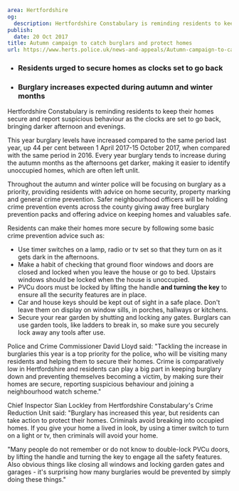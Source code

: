 ```yaml
area: Hertfordshire
og:
  description: Hertfordshire Constabulary is reminding residents to keep their homes secure and report suspicious behaviour as the clocks are set to go back, bringing darker afternoon and evenings.
publish:
  date: 20 Oct 2017
title: Autumn campaign to catch burglars and protect homes
url: https://www.herts.police.uk/news-and-appeals/Autumn-campaign-to-catch-burglars-and-protect-homes
```

* ### Residents urged to secure homes as clocks set to go back

 * ### Burglary increases expected during autumn and winter months

Hertfordshire Constabulary is reminding residents to keep their homes secure and report suspicious behaviour as the clocks are set to go back, bringing darker afternoon and evenings.

This year burglary levels have increased compared to the same period last year, up 44 per cent between 1 April 2017-15 October 2017, when compared with the same period in 2016. Every year burglary tends to increase during the autumn months as the afternoons get darker, making it easier to identify unoccupied homes, which are often left unlit.

Throughout the autumn and winter police will be focusing on burglary as a priority, providing residents with advice on home security, property marking and general crime prevention. Safer neighbourhood officers will be holding crime prevention events across the county giving away free burglary prevention packs and offering advice on keeping homes and valuables safe.

Residents can make their homes more secure by following some basic crime prevention advice such as:

 * Use timer switches on a lamp, radio or tv set so that they turn on as it gets dark in the afternoons.
 * Make a habit of checking that ground floor windows and doors are closed and locked when you leave the house or go to bed. Upstairs windows should be locked when the house is unoccupied.
 * PVCu doors must be locked by lifting the handle **and turning the key** to ensure all the security features are in place.
 * Car and house keys should be kept out of sight in a safe place. Don't leave them on display on window sills, in porches, hallways or kitchens.
 * Secure your rear garden by shutting and locking any gates. Burglars can use garden tools, like ladders to break in, so make sure you securely lock away any tools after use.

Police and Crime Commissioner David Lloyd said: "Tackling the increase in burglaries this year is a top priority for the police, who will be visiting many residents and helping them to secure their homes. Crime is comparatively low in Hertfordshire and residents can play a big part in keeping burglary down and preventing themselves becoming a victim, by making sure their homes are secure, reporting suspicious behaviour and joining a neighbourhood watch scheme."

Chief Inspector Sian Lockley from Hertfordshire Constabulary's Crime Reduction Unit said: "Burglary has increased this year, but residents can take action to protect their homes. Criminals avoid breaking into occupied homes. If you give your home a lived in look, by using a timer switch to turn on a light or tv, then criminals will avoid your home.

"Many people do not remember or do not know to double-lock PVCu doors, by lifting the handle and turning the key to engage all the safety features. Also obvious things like closing all windows and locking garden gates and garages - it's surprising how many burglaries would be prevented by simply doing these things."
